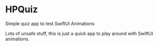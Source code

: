 # HPQuiz
Simple quiz app to test SwiftUI Animations

Lots of unsafe stuff, this is just a quick app to play around with SwiftUI animations. 
